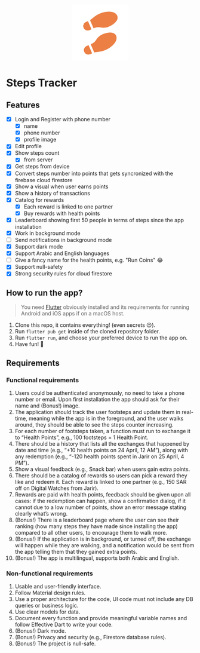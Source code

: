 <p style="text-align: center;">
<img src="assets/images/steps_tracker_logo.jpg" alt="Steps Tracker Logo" width="150px" />
</p>

# Steps Tracker

## Features

- [x] Login and Register with phone number
  - [x] name
  - [x] phone number
  - [x] profile image
- [x] Edit profile
- [x] Show steps count
  - [x] from server
- [x] Get steps from device
- [x] Convert steps number into points that gets syncronized with the firebase cloud firestore
- [x] Show a visual when user earns points
- [x] Show a history of transactions
- [x] Catalog for rewards
  - [x] Each reward is linked to one partner
  - [x] Buy rewards with health points
- [x] Leaderboard showing first 50 people in terms of steps since the app installation
- [x] Work in background mode
- [ ] Send notifications in background mode
- [x] Support dark mode
- [x] Support Arabic and English languages
- [ ] Give a fancy name for the health points, e.g. "Run Coins" 😂
- [x] Support null-safety
- [x] Strong security rules for cloud firestore

## How to run the app?

> You need [Flutter](https://flutter.dev) obviously installed and its requirements for running Android and iOS apps if on a macOS host.

1. Clone this repo, it contains everything! (even secrets 😉).
2. Run `flutter pub get` inside of the cloned repository folder.
3. Run `flutter run`, and choose your preferred device to run the app on.
4. Have fun! 🚀

## Requirements

### Functional requirements

1. Users could be authenticated anonymously, no need to take a phone number or email.
   Upon first installation the app should ask for their name and (Bonus!) image.
2. The application should track the user footsteps and update them in real-time, meaning
   while the app is in the foreground, and the user walks around, they should be able to
   see the steps counter increasing.
3. For each number of footsteps taken, a function must run to exchange it to “Health
   Points”, e.g., 100 footsteps = 1 Health Point.
4. There should be a history that lists all the exchanges that happened by date and time
   (e.g., “+10 health points on 24 April, 12 AM”), along with any redemption (e.g., “-120
   health points spent in Jarir on 25 April, 4 PM”).
5. Show a visual feedback (e.g., Snack bar) when users gain extra points.
6. There should be a catalog of rewards so users can pick a reward they like and redeem it.
   Each reward is linked to one partner (e.g., 150 SAR off on Digital Watches from Jarir).
7. Rewards are paid with health points, feedback should be given upon all cases: if the
   redemption can happen, show a confirmation dialog, if it cannot due to a low number of
   points, show an error message stating clearly what’s wrong.
8. (Bonus!) There is a leaderboard page where the user can see their ranking (how many
   steps they have made since installing the app) compared to all other users, to encourage
   them to walk more.
9. (Bonus!) If the application is in background, or turned off, the exchange will happen
   while they are walking, and a notification would be sent from the app telling them that
   they gained extra points.
10. (Bonus!) The app is multilingual, supports both Arabic and English.

### Non-functional requirements

1. Usable and user-friendly interface.
2. Follow Material design rules.
3. Use a proper architecture for the code, UI code must not include any DB queries or
   business logic.
4. Use clear models for data.
5. Document every function and provide meaningful variable names and follow Effective
   Dart to write your code.
6. (Bonus!) Dark mode.
7. (Bonus!) Privacy and security (e.g., Firestore database rules).
8. (Bonus!) The project is null-safe.
